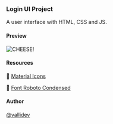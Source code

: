 ### Login UI Project

A user interface with HTML, CSS and JS.

#### Preview

![CHEESE!](https://firebasestorage.googleapis.com/v0/b/github-3d867.appspot.com/o/images%2FLogo1x.png?alt=media&token=5c488ba7-070f-439e-b88d-0f1dfeb15a0f)

#### Resources

📌 [Material Icons](https://fonts.google.com/icons?icon.set=Material+Icons&icon.style=Filled)

📌 [Font Roboto Condensed](https://fonts.google.com/specimen/Roboto+Condensed?query=roboto+condensed)

#### Author
[@vallidev](https://github.com/vallidev)